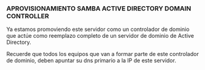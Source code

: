### APROVISIONAMIENTO SAMBA ACTIVE DIRECTORY DOMAIN CONTROLLER ###

Ya estamos promoviendo este servidor como un controlador de dominio que actúe como reemplazo completo de un servidor de dominio de Active Directory.

Recuerde que todos los equipos que van a formar parte de este controlador de dominio, deben apuntar su dns primario a la IP de este servidor.
